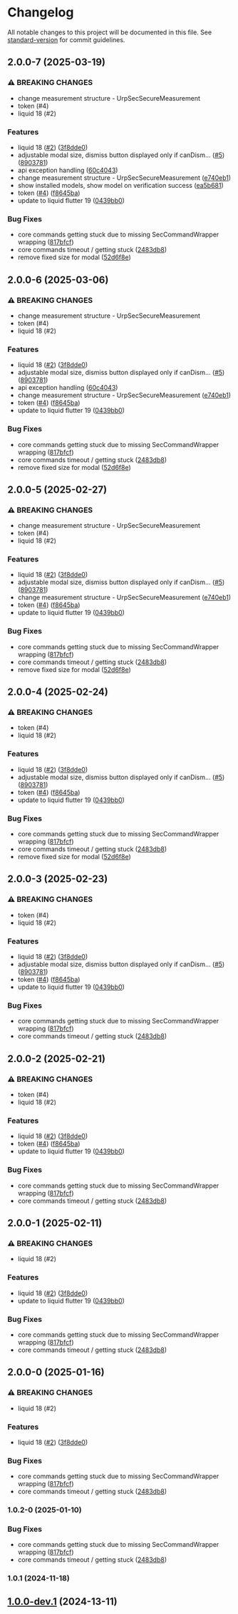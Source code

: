 # Changelog

All notable changes to this project will be documented in this file. See [standard-version](https://github.com/conventional-changelog/standard-version) for commit guidelines.

## 2.0.0-7 (2025-03-19)


### ⚠ BREAKING CHANGES

* change measurement structure - UrpSecSecureMeasurement
* token (#4)
*  liquid 18 (#2)

### Features

*  liquid 18 ([#2](https://github.com/emdgroup/mtrust-sec-kit/issues/2)) ([3f8dde0](https://github.com/emdgroup/mtrust-sec-kit/commit/3f8dde0d45a55918939741ca5cefc8aced789cf2))
* adjustable modal size, dismiss button displayed only if canDism… ([#5](https://github.com/emdgroup/mtrust-sec-kit/issues/5)) ([8903781](https://github.com/emdgroup/mtrust-sec-kit/commit/89037811f38054b4a45f438426417e368e055d21))
* api exception handling ([60c4043](https://github.com/emdgroup/mtrust-sec-kit/commit/60c4043278a7e6375cdb8ba4be785157668d9ce5))
* change measurement structure - UrpSecSecureMeasurement ([e740eb1](https://github.com/emdgroup/mtrust-sec-kit/commit/e740eb18ff3c8bf34ff16228184ca2a0b9fd0156))
* show installed models, show model on verification success ([ea5b681](https://github.com/emdgroup/mtrust-sec-kit/commit/ea5b6810acbd61dfa32f899d0d6b621f7f5f9edd))
* token ([#4](https://github.com/emdgroup/mtrust-sec-kit/issues/4)) ([f8645ba](https://github.com/emdgroup/mtrust-sec-kit/commit/f8645ba524dd4fdd9e0a6d981448ff5764015ba4))
* update to liquid flutter 19 ([0439bb0](https://github.com/emdgroup/mtrust-sec-kit/commit/0439bb0988e92d7d6f92261506857bf9964cc5e7))


### Bug Fixes

* core commands getting stuck due to missing SecCommandWrapper wrapping ([817bfcf](https://github.com/emdgroup/mtrust-sec-kit/commit/817bfcf33ccae4597f3a48c6eaced74a4a813017))
* core commands timeout / getting stuck ([2483db8](https://github.com/emdgroup/mtrust-sec-kit/commit/2483db84c1bc470e200806a34dc0a19ff7b7166a))
* remove fixed size for modal ([52d6f8e](https://github.com/emdgroup/mtrust-sec-kit/commit/52d6f8e7c3df4aed2798da2f74c5f2921fdc66ef))

## 2.0.0-6 (2025-03-06)


### ⚠ BREAKING CHANGES

* change measurement structure - UrpSecSecureMeasurement
* token (#4)
*  liquid 18 (#2)

### Features

*  liquid 18 ([#2](https://github.com/emdgroup/mtrust-sec-kit/issues/2)) ([3f8dde0](https://github.com/emdgroup/mtrust-sec-kit/commit/3f8dde0d45a55918939741ca5cefc8aced789cf2))
* adjustable modal size, dismiss button displayed only if canDism… ([#5](https://github.com/emdgroup/mtrust-sec-kit/issues/5)) ([8903781](https://github.com/emdgroup/mtrust-sec-kit/commit/89037811f38054b4a45f438426417e368e055d21))
* api exception handling ([60c4043](https://github.com/emdgroup/mtrust-sec-kit/commit/60c4043278a7e6375cdb8ba4be785157668d9ce5))
* change measurement structure - UrpSecSecureMeasurement ([e740eb1](https://github.com/emdgroup/mtrust-sec-kit/commit/e740eb18ff3c8bf34ff16228184ca2a0b9fd0156))
* token ([#4](https://github.com/emdgroup/mtrust-sec-kit/issues/4)) ([f8645ba](https://github.com/emdgroup/mtrust-sec-kit/commit/f8645ba524dd4fdd9e0a6d981448ff5764015ba4))
* update to liquid flutter 19 ([0439bb0](https://github.com/emdgroup/mtrust-sec-kit/commit/0439bb0988e92d7d6f92261506857bf9964cc5e7))


### Bug Fixes

* core commands getting stuck due to missing SecCommandWrapper wrapping ([817bfcf](https://github.com/emdgroup/mtrust-sec-kit/commit/817bfcf33ccae4597f3a48c6eaced74a4a813017))
* core commands timeout / getting stuck ([2483db8](https://github.com/emdgroup/mtrust-sec-kit/commit/2483db84c1bc470e200806a34dc0a19ff7b7166a))
* remove fixed size for modal ([52d6f8e](https://github.com/emdgroup/mtrust-sec-kit/commit/52d6f8e7c3df4aed2798da2f74c5f2921fdc66ef))

## 2.0.0-5 (2025-02-27)


### ⚠ BREAKING CHANGES

* change measurement structure - UrpSecSecureMeasurement
* token (#4)
*  liquid 18 (#2)

### Features

*  liquid 18 ([#2](https://github.com/emdgroup/mtrust-sec-kit/issues/2)) ([3f8dde0](https://github.com/emdgroup/mtrust-sec-kit/commit/3f8dde0d45a55918939741ca5cefc8aced789cf2))
* adjustable modal size, dismiss button displayed only if canDism… ([#5](https://github.com/emdgroup/mtrust-sec-kit/issues/5)) ([8903781](https://github.com/emdgroup/mtrust-sec-kit/commit/89037811f38054b4a45f438426417e368e055d21))
* change measurement structure - UrpSecSecureMeasurement ([e740eb1](https://github.com/emdgroup/mtrust-sec-kit/commit/e740eb18ff3c8bf34ff16228184ca2a0b9fd0156))
* token ([#4](https://github.com/emdgroup/mtrust-sec-kit/issues/4)) ([f8645ba](https://github.com/emdgroup/mtrust-sec-kit/commit/f8645ba524dd4fdd9e0a6d981448ff5764015ba4))
* update to liquid flutter 19 ([0439bb0](https://github.com/emdgroup/mtrust-sec-kit/commit/0439bb0988e92d7d6f92261506857bf9964cc5e7))


### Bug Fixes

* core commands getting stuck due to missing SecCommandWrapper wrapping ([817bfcf](https://github.com/emdgroup/mtrust-sec-kit/commit/817bfcf33ccae4597f3a48c6eaced74a4a813017))
* core commands timeout / getting stuck ([2483db8](https://github.com/emdgroup/mtrust-sec-kit/commit/2483db84c1bc470e200806a34dc0a19ff7b7166a))
* remove fixed size for modal ([52d6f8e](https://github.com/emdgroup/mtrust-sec-kit/commit/52d6f8e7c3df4aed2798da2f74c5f2921fdc66ef))

## 2.0.0-4 (2025-02-24)


### ⚠ BREAKING CHANGES

* token (#4)
*  liquid 18 (#2)

### Features

*  liquid 18 ([#2](https://github.com/emdgroup/mtrust-sec-kit/issues/2)) ([3f8dde0](https://github.com/emdgroup/mtrust-sec-kit/commit/3f8dde0d45a55918939741ca5cefc8aced789cf2))
* adjustable modal size, dismiss button displayed only if canDism… ([#5](https://github.com/emdgroup/mtrust-sec-kit/issues/5)) ([8903781](https://github.com/emdgroup/mtrust-sec-kit/commit/89037811f38054b4a45f438426417e368e055d21))
* token ([#4](https://github.com/emdgroup/mtrust-sec-kit/issues/4)) ([f8645ba](https://github.com/emdgroup/mtrust-sec-kit/commit/f8645ba524dd4fdd9e0a6d981448ff5764015ba4))
* update to liquid flutter 19 ([0439bb0](https://github.com/emdgroup/mtrust-sec-kit/commit/0439bb0988e92d7d6f92261506857bf9964cc5e7))


### Bug Fixes

* core commands getting stuck due to missing SecCommandWrapper wrapping ([817bfcf](https://github.com/emdgroup/mtrust-sec-kit/commit/817bfcf33ccae4597f3a48c6eaced74a4a813017))
* core commands timeout / getting stuck ([2483db8](https://github.com/emdgroup/mtrust-sec-kit/commit/2483db84c1bc470e200806a34dc0a19ff7b7166a))
* remove fixed size for modal ([52d6f8e](https://github.com/emdgroup/mtrust-sec-kit/commit/52d6f8e7c3df4aed2798da2f74c5f2921fdc66ef))

## 2.0.0-3 (2025-02-23)


### ⚠ BREAKING CHANGES

* token (#4)
*  liquid 18 (#2)

### Features

*  liquid 18 ([#2](https://github.com/emdgroup/mtrust-sec-kit/issues/2)) ([3f8dde0](https://github.com/emdgroup/mtrust-sec-kit/commit/3f8dde0d45a55918939741ca5cefc8aced789cf2))
* adjustable modal size, dismiss button displayed only if canDism… ([#5](https://github.com/emdgroup/mtrust-sec-kit/issues/5)) ([8903781](https://github.com/emdgroup/mtrust-sec-kit/commit/89037811f38054b4a45f438426417e368e055d21))
* token ([#4](https://github.com/emdgroup/mtrust-sec-kit/issues/4)) ([f8645ba](https://github.com/emdgroup/mtrust-sec-kit/commit/f8645ba524dd4fdd9e0a6d981448ff5764015ba4))
* update to liquid flutter 19 ([0439bb0](https://github.com/emdgroup/mtrust-sec-kit/commit/0439bb0988e92d7d6f92261506857bf9964cc5e7))


### Bug Fixes

* core commands getting stuck due to missing SecCommandWrapper wrapping ([817bfcf](https://github.com/emdgroup/mtrust-sec-kit/commit/817bfcf33ccae4597f3a48c6eaced74a4a813017))
* core commands timeout / getting stuck ([2483db8](https://github.com/emdgroup/mtrust-sec-kit/commit/2483db84c1bc470e200806a34dc0a19ff7b7166a))

## 2.0.0-2 (2025-02-21)


### ⚠ BREAKING CHANGES

* token (#4)
*  liquid 18 (#2)

### Features

*  liquid 18 ([#2](https://github.com/emdgroup/mtrust-sec-kit/issues/2)) ([3f8dde0](https://github.com/emdgroup/mtrust-sec-kit/commit/3f8dde0d45a55918939741ca5cefc8aced789cf2))
* token ([#4](https://github.com/emdgroup/mtrust-sec-kit/issues/4)) ([f8645ba](https://github.com/emdgroup/mtrust-sec-kit/commit/f8645ba524dd4fdd9e0a6d981448ff5764015ba4))
* update to liquid flutter 19 ([0439bb0](https://github.com/emdgroup/mtrust-sec-kit/commit/0439bb0988e92d7d6f92261506857bf9964cc5e7))


### Bug Fixes

* core commands getting stuck due to missing SecCommandWrapper wrapping ([817bfcf](https://github.com/emdgroup/mtrust-sec-kit/commit/817bfcf33ccae4597f3a48c6eaced74a4a813017))
* core commands timeout / getting stuck ([2483db8](https://github.com/emdgroup/mtrust-sec-kit/commit/2483db84c1bc470e200806a34dc0a19ff7b7166a))

## 2.0.0-1 (2025-02-11)


### ⚠ BREAKING CHANGES

*  liquid 18 (#2)

### Features

*  liquid 18 ([#2](https://github.com/emdgroup/mtrust-sec-kit/issues/2)) ([3f8dde0](https://github.com/emdgroup/mtrust-sec-kit/commit/3f8dde0d45a55918939741ca5cefc8aced789cf2))
* update to liquid flutter 19 ([0439bb0](https://github.com/emdgroup/mtrust-sec-kit/commit/0439bb0988e92d7d6f92261506857bf9964cc5e7))


### Bug Fixes

* core commands getting stuck due to missing SecCommandWrapper wrapping ([817bfcf](https://github.com/emdgroup/mtrust-sec-kit/commit/817bfcf33ccae4597f3a48c6eaced74a4a813017))
* core commands timeout / getting stuck ([2483db8](https://github.com/emdgroup/mtrust-sec-kit/commit/2483db84c1bc470e200806a34dc0a19ff7b7166a))

## 2.0.0-0 (2025-01-16)


### ⚠ BREAKING CHANGES

*  liquid 18 (#2)

### Features

*  liquid 18 ([#2](https://github.com/emdgroup/mtrust-sec-kit/issues/2)) ([3f8dde0](https://github.com/emdgroup/mtrust-sec-kit/commit/3f8dde0d45a55918939741ca5cefc8aced789cf2))


### Bug Fixes

* core commands getting stuck due to missing SecCommandWrapper wrapping ([817bfcf](https://github.com/emdgroup/mtrust-sec-kit/commit/817bfcf33ccae4597f3a48c6eaced74a4a813017))
* core commands timeout / getting stuck ([2483db8](https://github.com/emdgroup/mtrust-sec-kit/commit/2483db84c1bc470e200806a34dc0a19ff7b7166a))

### 1.0.2-0 (2025-01-10)


### Bug Fixes

* core commands getting stuck due to missing SecCommandWrapper wrapping ([817bfcf](https://github.com/emdgroup/mtrust-sec-kit/commit/817bfcf33ccae4597f3a48c6eaced74a4a813017))
* core commands timeout / getting stuck ([2483db8](https://github.com/emdgroup/mtrust-sec-kit/commit/2483db84c1bc470e200806a34dc0a19ff7b7166a))

### 1.0.1 (2024-11-18)

## [1.0.0-dev.1]() (2024-13-11)